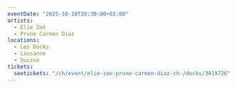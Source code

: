 ```yaml
---
eventDate: "2025-10-10T20:30:00+02:00"
artists:
  - Elie Zoé
  - Prune Carmen Diaz
locations:
  - Les Docks
  - Lausanne
  - Suisse
tickets:
  seetickets: "/ch/event/elie-zoe-prune-carmen-diaz-ch-/docks/3419726"
---
```

